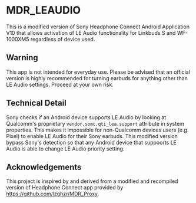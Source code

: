# MDR_LEAUDIO

This is a modified version of Sony Headphone Connect Android Application V10 that allows activation of LE Audio functionality for Linkbuds S and WF-1000XM5 regardless of device used. 

## Warning

This app is not intended for everyday use. Please be advised that an official version is highly recommended for turning earbuds for anything other than LE Audio settings. Proceed at your own risk.

## Technical Detail

Sony checks if an Android device supports LE Audio by looking at Qualcomm's proprietary `vendor.somc.qti_lea.support` attribute in system properties. This makes it impossible for non-Qualcomm devices users (e.g. Pixel) to enable LE Audio for their Sony earbuds. This modified version bypass Sony's detection so that any Android device that suppoorts LE Audio is able to change LE Audio priority setting.

## Acknowledgements 

This project is inspired by and derived from a modified and recompiled version of Headphone Connect app provided by https://github.com/lzghzr/MDR_Proxy.
